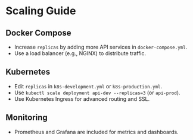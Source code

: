 # Scaling Guide

## Docker Compose
- Increase `replicas` by adding more API services in `docker-compose.yml`.
- Use a load balancer (e.g., NGINX) to distribute traffic.

## Kubernetes
- Edit `replicas` in `k8s-development.yml` or `k8s-production.yml`.
- Use `kubectl scale deployment api-dev --replicas=3` (or `api-prod`).
- Use Kubernetes Ingress for advanced routing and SSL.

## Monitoring
- Prometheus and Grafana are included for metrics and dashboards.
